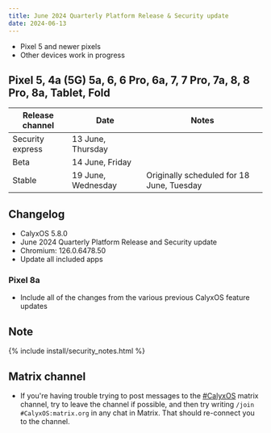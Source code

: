 ```yaml
---
title: June 2024 Quarterly Platform Release & Security update
date: 2024-06-13
---
```


* Pixel 5 and newer pixels
* Other devices work in progress

## Pixel 5, 4a (5G) 5a, 6, 6 Pro, 6a, 7, 7 Pro, 7a, 8, 8 Pro, 8a, Tablet, Fold

| Release channel  | Date   | Notes |
| ---------------- | ------ | ------ |
| Security express | 13 June, Thursday | |
| Beta | 14 June, Friday | |
| Stable | 19 June, Wednesday | Originally scheduled for 18 June, Tuesday |

## Changelog
* CalyxOS 5.8.0
* June 2024 Quarterly Platform Release and Security update
* Chromium: 126.0.6478.50
* Update all included apps

### Pixel 8a
* Include all of the changes from the various previous CalyxOS feature updates

## Note

{% include install/security_notes.html %}

## Matrix channel

* If you're having trouble trying to post messages to the [#CalyxOS](https://app.element.io/#/room/#CalyxOS:matrix.org) matrix channel, try to leave the channel if possible, and then try writing `/join #CalyxOS:matrix.org` in any chat in Matrix. That should re-connect you to the channel.

